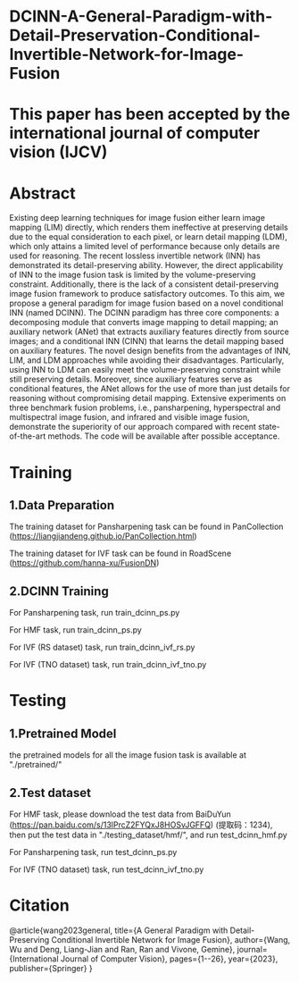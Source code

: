 # DCINN-A-General-Paradigm-with-Detail-Preservation-Conditional-Invertible-Network-for-Image-Fusion
# This paper has been accepted by the international journal of computer vision (IJCV)
# Abstract
Existing deep learning techniques for image fusion either learn image mapping (LIM) directly, which renders them ineffective at preserving details due to the equal consideration to each pixel, or learn detail mapping (LDM), which only attains a limited level of performance because only details are used for reasoning. The recent lossless invertible network (INN) has demonstrated its detail-preserving ability. However, the direct applicability of INN to the image fusion task is limited by the volume-preserving constraint. Additionally, there is the lack of a consistent detail-preserving image fusion framework to produce satisfactory outcomes. To this aim, we propose a general paradigm for image fusion based on a novel conditional INN (named DCINN). The DCINN paradigm has three core components: a decomposing module that converts image mapping to detail mapping; an auxiliary network (ANet) that extracts auxiliary features directly from source images; and a conditional INN (CINN) that learns the detail mapping based on auxiliary features. The novel design benefits from the advantages of INN, LIM, and LDM approaches while avoiding their disadvantages. Particularly, using INN to LDM can easily meet the volume-preserving constraint while still preserving details. Moreover, since auxiliary features serve as conditional features, the ANet allows for the use of more than just details for reasoning without compromising detail mapping. Extensive experiments on three benchmark fusion problems, i.e., pansharpening, hyperspectral and multispectral image fusion, and infrared and visible image fusion, demonstrate the superiority of our approach compared with recent state-of-the-art methods. The code will be available after possible acceptance.
# Training
## 1.Data Preparation
The training dataset for Pansharpening task can be found in PanCollection (https://liangjiandeng.github.io/PanCollection.html)

The training dataset for IVF task can be found in RoadScene (https://github.com/hanna-xu/FusionDN)
## 2.DCINN Training
For Pansharpening task, run train_dcinn_ps.py

For HMF task, run train_dcinn_ps.py

For IVF (RS dataset) task, run train_dcinn_ivf_rs.py

For IVF (TNO dataset) task, run train_dcinn_ivf_tno.py
# Testing
## 1.Pretrained Model
the pretrained models for all the image fusion task is available at \"./pretrained/\"
## 2.Test dataset
For HMF task, please download the test data from BaiDuYun (https://pan.baidu.com/s/13lPrcZ2FYQxJ8HOSvJGFFQ) 
(提取码：1234), then put the test data in \"./testing_dataset/hmf/\", and run test_dcinn_hmf.py

For Pansharpening task, run test_dcinn_ps.py

For IVF (TNO dataset) task, run test_dcinn_ivf_tno.py

# Citation
@article{wang2023general,
  title={A General Paradigm with Detail-Preserving Conditional Invertible Network for Image Fusion},
  author={Wang, Wu and Deng, Liang-Jian and Ran, Ran and Vivone, Gemine},
  journal={International Journal of Computer Vision},
  pages={1--26},
  year={2023},
  publisher={Springer}
}

